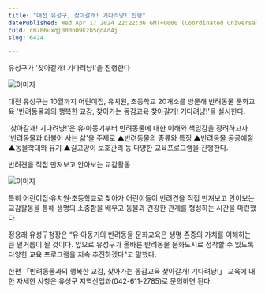 ```yaml
---
title: "대전 유성구, 찾아갈개! 기다려냥! 진행"
datePublished: Wed Apr 17 2024 22:22:36 GMT+0000 (Coordinated Universal Time)
cuid: cm706uxqj000n09kzb5qo4d4j
slug: 6424

---
```



유성구가 '찾아갈개! 기다려냥!'을 진행한다

![이미지](https://cdn.hashnode.com/res/hashnode/image/upload/v1739260602894/0b61a9fc-287d-463c-b7b8-f77c9e7c1452.jpeg)

대전 유성구는 10월까지 어린이집, 유치원, 초등학교 20개소를 방문해 반려동물 문화교육 '반려동물과의 행복한 교감, 찾아가는 동감교육 찾아갈개! 기다려냥!'을 실시한다.

'찾아갈개! 기다려냥!'은 유‧아동기부터 반려동물에 대한 이해와 책임감을 장려하고자 '반려동물과 더불어 사는 삶'을 주제로 ▲반려동물의 종류와 특징 ▲반려동물 공공예절 ▲동물학대와 유기 ▲길고양이 보호관리 등 다양한 교육프로그램을 진행한다.

반려견을 직접 만져보고 안아보는 교감활동

![이미지](https://cdn.hashnode.com/res/hashnode/image/upload/v1739260605269/e4b06bb7-fa50-44fb-babe-c806221315a0.jpeg)

특히 어린이집·유치원·초등학교로 찾아가 어린이들이 반려견을 직접 만져보고 안아보는 교감활동을 통해 생명의 소중함을 배우고 동물과 건강한 관계를 형성하는 시간을 마련했다.

정용래 유성구청장은 “유·아동기의 반려동물 문화교육은 생명 존중의 가치를 이해하는 큰 밑거름이 될 것이다. 앞으로 유성구가 올바른 반려동물 문화도시로 정착할 수 있도록 다양한 교육 프로그램을 지속 추진하겠다"고 말했다.

한편 「반려동물과의 행복한 교감, 찾아가는 동감교육 찾아갈개! 기다려냥!」 교육에 대한 자세한 사항은 유성구 지역산업과(042-611-2785)로 문의하면 된다.